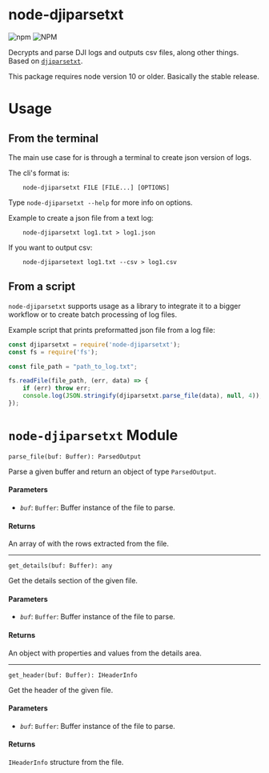 node-djiparsetxt
================

![npm](https://img.shields.io/npm/v/node-djiparsetxt.svg)
![NPM](https://img.shields.io/npm/l/node-djiparsetxt.svg)

Decrypts and parse DJI logs and outputs csv files, along other things. Based on 
[`djiparsetxt`](http://djilogs.live555.com/).

This package requires node version 10 or older. Basically the stable release.

Usage
=====

## From the terminal

The main use case for is through a terminal to create json version of logs.

The cli's format is:

		node-djiparsetxt FILE [FILE...] [OPTIONS]

Type `node-djiparsetxt --help` for more info on options.


Example to create a json file from a text log:

		node-djiparsetxt log1.txt > log1.json

If you want to output csv:

		node-djiparsetext log1.txt --csv > log1.csv

## From a script

`node-djiparsetxt` supports usage as a library to integrate it to a bigger 
workflow or to create batch processing of log files.

Example script that prints preformatted json file from a log file:

```javascript
const djiparsetxt = require('node-djiparsetxt');
const fs = require('fs');

const file_path = "path_to_log.txt";

fs.readFile(file_path, (err, data) => {
	if (err) throw err;
	console.log(JSON.stringify(djiparsetxt.parse_file(data), null, 4));
});
```

`node-djiparsetxt` Module
=========================

`parse_file(buf: Buffer): ParsedOutput`

Parse a given buffer and return an object of type `ParsedOutput`.

#### Parameters

- *`buf`*: `Buffer`: Buffer instance of the file to parse.

#### Returns

An array of with the rows extracted from the file.

----

`get_details(buf: Buffer): any`

Get the details section of the given file.

#### Parameters

- *`buf`*: `Buffer`: Buffer instance of the file to parse.

#### Returns 

An object with properties and values from the details area.

----

`get_header(buf: Buffer): IHeaderInfo`

Get the header of the given file.

#### Parameters

- *`buf`*: `Buffer`: Buffer instance of the file to parse.

#### Returns 

`IHeaderInfo` structure from the file.